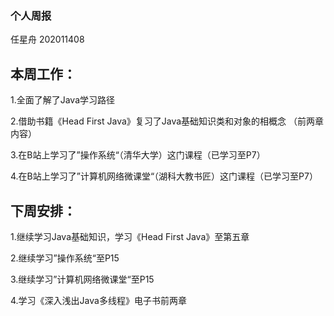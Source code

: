 ### **个人周报**

任星舟 202011408

## 本周工作：

1.全面了解了Java学习路径

2.借助书籍《Head First Java》复习了Java基础知识类和对象的相概念
（前两章内容）

3.在B站上学习了”操作系统“（清华大学）这门课程（已学习至P7）

4.在B站上学习了”计算机网络微课堂“（湖科大教书匠）这门课程（已学习至P7）

## 下周安排：

1.继续学习Java基础知识，学习《Head First Java》至第五章

2.继续学习”操作系统“至P15

3.继续学习”计算机网络微课堂“至P15

4.学习《深入浅出Java多线程》电子书前两章



